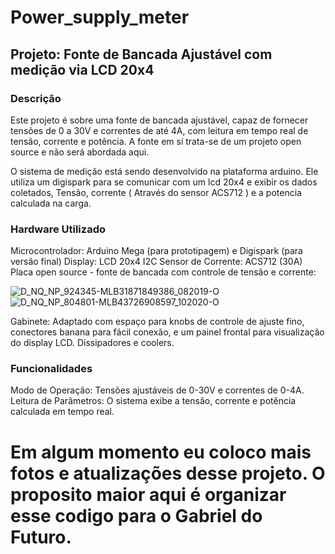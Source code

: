 # Power_supply_meter
## Projeto: Fonte de Bancada Ajustável com medição via LCD 20x4

### Descrição
Este projeto é sobre uma fonte de bancada ajustável, capaz de fornecer tensões de 0 a 30V e correntes de até 4A, com leitura em tempo real de tensão, corrente e potência. A fonte em sí trata-se de um projeto open source e não será abordada aqui.



O sistema de medição está sendo desenvolvido na plataforma arduino. Ele utiliza um digispark para se comunicar com um lcd 20x4 e exibir os dados coletados, Tensão, corrente ( Através do sensor ACS712 ) e a potencia calculada na carga.

### Hardware Utilizado
Microcontrolador: Arduino Mega (para prototipagem) e Digispark (para versão final)
Display: LCD 20x4 I2C
Sensor de Corrente: ACS712 (30A)
Placa open source - fonte de bancada com controle de tensão e corrente:

![D_NQ_NP_924345-MLB31871849386_082019-O](https://github.com/user-attachments/assets/f95455fc-2772-4e2c-8927-731ed8a078b4)
![D_NQ_NP_804801-MLB43726908597_102020-O](https://github.com/user-attachments/assets/e5b3c0b2-4795-4e04-911e-d04e1628d94a)


Gabinete: Adaptado com espaço para knobs de controle de ajuste fino, conectores banana para fácil conexão, e um painel frontal para visualização do display LCD.
Dissipadores e coolers.

### Funcionalidades
Modo de Operação: Tensões ajustáveis de 0-30V e correntes de 0-4A.
Leitura de Parâmetros: O sistema exibe a tensão, corrente e potência calculada em tempo real.


#

# Em algum momento eu coloco mais fotos e atualizações desse projeto. O proposito maior aqui é organizar esse codigo para o Gabriel do Futuro.
